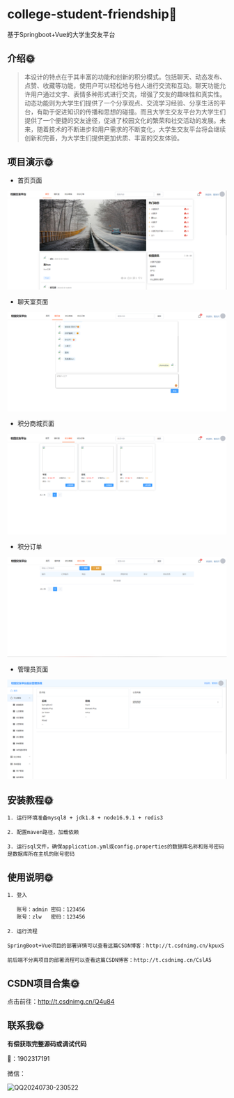 # college-student-friendship🎂

基于Springboot+Vue的大学生交友平台

## 介绍🌞

> 本设计的特点在于其丰富的功能和创新的积分模式。包括聊天、动态发布、点赞、收藏等功能，使用户可以轻松地与他人进行交流和互动。聊天功能允许用户通过文字、表情多种形式进行交流，增强了交友的趣味性和真实性。动态功能则为大学生们提供了一个分享观点、交流学习经验、分享生活的平台，有助于促进知识的传播和思想的碰撞。而且大学生交友平台为大学生们提供了一个便捷的交友途径，促进了校园文化的繁荣和社交活动的发展。未来，随着技术的不断进步和用户需求的不断变化，大学生交友平台将会继续创新和完善，为大学生们提供更加优质、丰富的交友体验。

## 项目演示🌞

+ 首页页面

![image-20240612213947006](files/image-20240612213947006.png)


+ 聊天室页面

![image-20240612213956377](files/image-20240612213956377.png)


+ 积分商城页面

![image-20240612214018446](files/image-20240612214018446.png)



+ 积分订单

![image-20240612214032177](files/image-20240612214032177.png)


+ 管理员页面

![image-20240612215120395](files/image-20240612215120395.png)



## 安装教程🌞

```
1. 运行环境准备mysql8 + jdk1.8 + node16.9.1 + redis3

2. 配置maven路径，加载依赖

3. 运行sql文件，确保application.yml或config.properties的数据库名称和账号密码是数据库所在主机的账号密码
```

## 使用说明🌞

```
1. 登入

   账号：admin	密码：123456
   账号：zlw	密码：123456

2. 运行流程

SpringBoot+Vue项目的部署详情可以查看这篇CSDN博客：http://t.csdnimg.cn/kpuxS

前后端不分离项目的部署流程可以查看这篇CSDN博客：http://t.csdnimg.cn/CslA5
```



## CSDN项目合集🌞

点击前往：http://t.csdnimg.cn/Q4u84



## 联系我🌞

**有偿获取完整源码或调试代码**

🐧：1902317191

微信：



![QQ20240730-230522](https://github.com/user-attachments/assets/88e5761c-c372-4608-b65c-a1bd4e27dad0)
